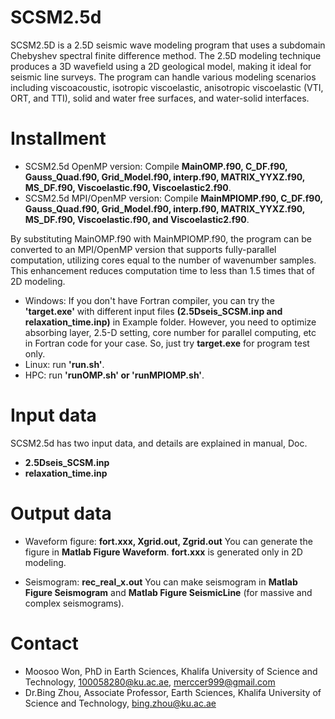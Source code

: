 # SCSM2.5d
SCSM2.5D is a 2.5D seismic wave modeling program that uses a subdomain Chebyshev spectral finite difference method. 
The 2.5D modeling technique produces a 3D wavefield using a 2D geological model, making it ideal for seismic line surveys. 
The program can handle various modeling scenarios including viscoacoustic, isotropic viscoelastic, anisotropic viscoelastic (VTI, ORT, and TTI), solid and water free surfaces, and water-solid interfaces.

# Installment
* SCSM2.5d OpenMP version: Compile __MainOMP.f90, C_DF.f90, Gauss_Quad.f90, Grid_Model.f90, interp.f90, MATRIX_YYXZ.f90, MS_DF.f90, Viscoelastic.f90, Viscoelastic2.f90__. 
* SCSM2.5d MPI/OpenMP version: Compile __MainMPIOMP.f90, C_DF.f90, Gauss_Quad.f90, Grid_Model.f90, interp.f90, MATRIX_YYXZ.f90, MS_DF.f90, Viscoelastic.f90, and Viscoelastic2.f90__.

By substituting MainOMP.f90 with MainMPIOMP.f90, the program can be converted to an MPI/OpenMP version that supports fully-parallel computation, utilizing cores equal to the number of wavenumber samples. 
This enhancement reduces computation time to less than 1.5 times that of 2D modeling. 

* Windows: If you don't have Fortran compiler, you can try the __'target.exe'__ with different input files __(2.5Dseis_SCSM.inp and relaxation_time.inp)__ in Example folder.
However, you need to optimize absorbing layer, 2.5-D setting, core number for parallel computing, etc in Fortran code for your case. So, just try __target.exe__ for program test only. 
* Linux: run __'run.sh'__.
* HPC: run __'runOMP.sh' or 'runMPIOMP.sh'__.

# Input data
SCSM2.5d has two input data, and details are explained in manual, Doc.
* __2.5Dseis_SCSM.inp__
* __relaxation_time.inp__

# Output data
* Waveform figure: __fort.xxx, Xgrid.out, Zgrid.out__ 
You can generate the figure in __Matlab Figure Waveform__.
__fort.xxx__ is generated only in 2D modeling.

* Seismogram: __rec_real_x.out__
You can make seismogram in __Matlab Figure Seismogram__ and __Matlab Figure SeismicLine__ (for massive and complex seismograms).

# Contact
* Moosoo Won, PhD in Earth Sciences, Khalifa University of Science and Technology, 100058280@ku.ac.ae, merccer999@gmail.com
* Dr.Bing Zhou, Associate Professor, Earth Sciences, Khalifa University of Science and Technology, bing.zhou@ku.ac.ae
